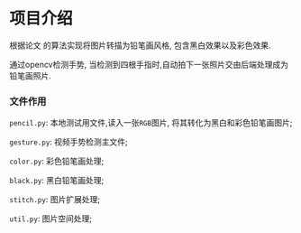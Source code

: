 # 项目介绍

根据论文<Combining Sketch and Tone for Pencil Drawing Production> 的算法实现将图片转描为铅笔画风格, 包含黑白效果以及彩色效果.

通过opencv检测手势, 当检测到四根手指时,自动拍下一张照片交由后端处理成为铅笔画照片.

### 文件作用

`pencil.py`: 本地测试用文件,读入一张`RGB`图片, 将其转化为黑白和彩色铅笔画图片;

`gesture.py`: 视频手势检测主文件;

`color.py`: 彩色铅笔画处理;

`black.py`: 黑白铅笔画处理;

`stitch.py`:  图片扩展处理;

`util.py`: 图片空间处理;

